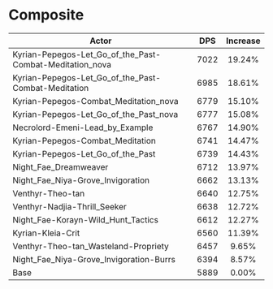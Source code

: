 # Composite
| Actor | DPS | Increase |
|---|:---:|:---:|
|Kyrian-Pepegos-Let_Go_of_the_Past-Combat-Meditation_nova|7022|19.24%|
|Kyrian-Pepegos-Let_Go_of_the_Past-Combat-Meditation|6985|18.61%|
|Kyrian-Pepegos-Combat_Meditation_nova|6779|15.10%|
|Kyrian-Pepegos-Let_Go_of_the_Past_nova|6777|15.08%|
|Necrolord-Emeni-Lead_by_Example|6767|14.90%|
|Kyrian-Pepegos-Combat_Meditation|6741|14.47%|
|Kyrian-Pepegos-Let_Go_of_the_Past|6739|14.43%|
|Night_Fae_Dreamweaver|6712|13.97%|
|Night_Fae_Niya-Grove_Invigoration|6662|13.13%|
|Venthyr-Theo-tan|6640|12.75%|
|Venthyr-Nadjia-Thrill_Seeker|6638|12.72%|
|Night_Fae-Korayn-Wild_Hunt_Tactics|6612|12.27%|
|Kyrian-Kleia-Crit|6560|11.39%|
|Venthyr-Theo-tan_Wasteland-Propriety|6457|9.65%|
|Night_Fae_Niya-Grove_Invigoration-Burrs|6394|8.57%|
|Base|5889|0.00%|
